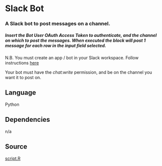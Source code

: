 # Slack Bot

### A Slack bot to post messages on a channel.
##### Insert the Bot User OAuth Access Token to authenticate, and the channel on which to post the messages. When executed the block will post 1 message for each row in the input field selected.
N.B. You must create an app / bot in your Slack workspace. Follow instructions [here](https://slack.com/intl/en-gb/help/articles/115005265703-Create-a-bot-for-your-workspace)

Your bot must have the _chat:write_ permission, and be on the channel you want it to post on.

## Language
Python

## Dependencies
n/a

## Source
[script.R](https://github.com/visokio/omniscope-custom-blocks/blob/master/Outputs/Slack%20Bot/script.py)
